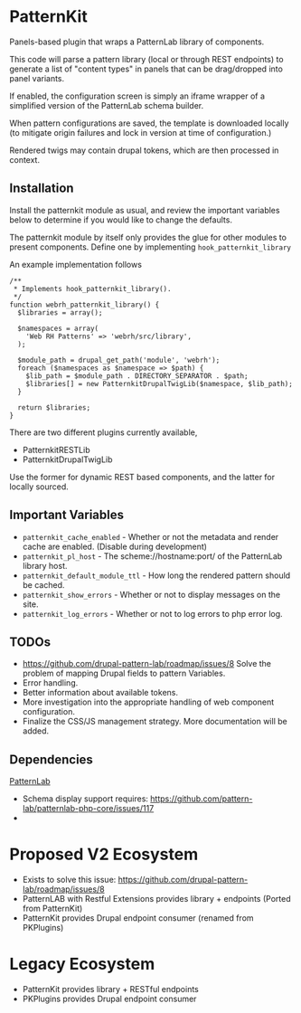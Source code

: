 # PatternKit
Panels-based plugin that wraps a PatternLab library of components.
 
This code will parse a pattern library (local or through REST endpoints) to generate a list of "content types" in panels that can be drag/dropped into panel variants.

If enabled, the configuration screen is simply an iframe wrapper of a simplified version of the PatternLab schema builder.

When pattern configurations are saved, the template is downloaded locally (to mitigate origin failures and lock in version at time of configuration.)

Rendered twigs may contain drupal tokens, which are then processed in context.

## Installation
Install the patternkit module as usual, and review the important variables below to determine if you would like to change the defaults.

The patternkit module by itself only provides the glue for other modules to present components. Define one by implementing ```hook_patternkit_library```

An example implementation follows
```
/**
 * Implements hook_patternkit_library().
 */
function webrh_patternkit_library() {
  $libraries = array();

  $namespaces = array(
    'Web RH Patterns' => 'webrh/src/library',
  );

  $module_path = drupal_get_path('module', 'webrh');
  foreach ($namespaces as $namespace => $path) {
    $lib_path = $module_path . DIRECTORY_SEPARATOR . $path;
    $libraries[] = new PatternkitDrupalTwigLib($namespace, $lib_path);
  }

  return $libraries;
}
```

There are two different plugins currently available, 
* PatternkitRESTLib
* PatternkitDrupalTwigLib

Use the former for dynamic REST based components, and the latter for locally sourced.

## Important Variables
* ```patternkit_cache_enabled``` - Whether or not the metadata and render cache are enabled. (Disable during development)
* ```patternkit_pl_host``` - The scheme://hostname:port/ of the PatternLab library host.
* ```patternkit_default_module_ttl``` - How long the rendered pattern should be cached.
* ```patternkit_show_errors``` - Whether or not to display messages on the site.
* ```patternkit_log_errors``` - Whether or not to log errors to php error log. 

## TODOs
* https://github.com/drupal-pattern-lab/roadmap/issues/8 Solve the problem of mapping Drupal fields to pattern Variables.
* Error handling.
* Better information about available tokens.
* More investigation into the appropriate handling of web component configuration.
* Finalize the CSS/JS management strategy.
More documentation will be added.

## Dependencies
[PatternLab](https://github.com/pattern-lab/starterkit-twig-drupal-minimal)
* Schema display support requires: https://github.com/pattern-lab/patternlab-php-core/issues/117
* 

# Proposed V2 Ecosystem
* Exists to solve this issue: https://github.com/drupal-pattern-lab/roadmap/issues/8
* PatternLAB with Restful Extensions provides library + endpoints (Ported from PatternKit)
* PatternKit provides Drupal endpoint consumer (renamed from PKPlugins)

# Legacy Ecosystem
* PatternKit provides library + RESTful endpoints
* PKPlugins provides Drupal endpoint consumer
